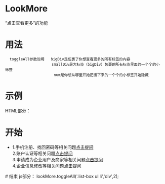 # LookMore
“点击查看更多”的功能
# 用法
      toggleAll参数说明   bigDiv是包裹了你想查看更多的所有标签的内容
                         smallDiv是大标签（bigDiv）包裹的所有标签里面的一个个的小标签
                          num是你想从哪里开始把接下来的一个个的小标签开始隐藏

# 示例
HTML部分：
# 开始
<div class="list-box">
            <ul>
              <li data-pname="账号相关">
                <div class="content  content-description" data-ptype="">1.手机注册、找回密码等相关问题<a class="action" href="#/add_workorder_add?type=11">点击提问</a></div>
                <div class="content  content-description" data-ptype="">2.账户认证等相关问题<a class="action" href="#/add_workorder_add?type=12">点击提问</a></div>
                <div class="content  content-description" data-ptype="">3.申请成为企业用户及商家等相关问题<a class="action" href="#/add_workorder_add?type=13">点击提问</a></div>
                <div class="content  content-description" data-ptype="">4.企业信息修改等相关问题<a class="action" href="#/add_workorder_add?type=14">点击提问</a></div>
              </li>
              </ul>
          </div>
        </div>
# 结束
js部分：
lookMore.toggleAll('.list-box ul li','div',2);

